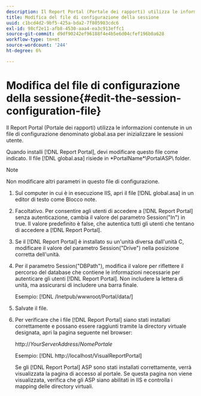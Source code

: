 ```yaml
---
description: Il Report Portal (Portale dei rapporti) utilizza le informazioni contenute in un file di configurazione denominato global.asa per inizializzare le sessioni utente.
title: Modifica del file di configurazione della sessione
uuid: c1bcd4d2-9bf5-425a-bda2-7f805983cdc6
exl-id: 98cf2e11-afb8-4530-aaa4-ea3c913effc1
source-git-commit: d9df90242ef96188f4e4b5e6d04cfef196b0a628
workflow-type: tm+mt
source-wordcount: '244'
ht-degree: 6%

---
```


# Modifica del file di configurazione della sessione{#edit-the-session-configuration-file}

Il Report Portal (Portale dei rapporti) utilizza le informazioni contenute in un file di configurazione denominato global.asa per inizializzare le sessioni utente.

Quando installi [!DNL Report Portal], devi modificare questo file come indicato. Il file [!DNL global.asa] risiede in \*PortalName*\PortalASP\ folder.

>[!NOTE]
>
>Non modificare altri parametri in questo file di configurazione.

1. Sul computer in cui è in esecuzione IIS, apri il file [!DNL global.asa] in un editor di testo come Blocco note.
1. Facoltativo. Per consentire agli utenti di accedere a [!DNL Report Portal] senza autenticazione, cambia il valore del parametro Session(&quot;In&quot;) in true. Il valore predefinito è false, che autentica tutti gli utenti che tentano di accedere a [!DNL Report Portal].
1. Se il [!DNL Report Portal] è installato su un&#39;unità diversa dall&#39;unità C, modificare il valore del parametro Session(&quot;Drive&quot;) nella posizione corretta dell&#39;unità.
1. Per il parametro Session(&quot;DBPath&quot;), modifica il valore per riflettere il percorso del database che contiene le informazioni necessarie per autenticare gli utenti [!DNL Report Portal]. Non includere la lettera di unità, ma assicurarsi di includere una barra finale.

   Esempio: [!DNL /Inetpub/wwwroot/Portal/data/]

1. Salvate il file.
1. Per verificare che i file [!DNL Report Portal] siano stati installati correttamente e possano essere raggiunti tramite la directory virtuale designata, apri la pagina seguente nel browser:

   http://*YourServerAddress*/*NomePortale*

   Esempio:  [!DNL http://localhost/VisualReportPortal]

   Se gli [!DNL Report Portal] ASP sono stati installati correttamente, verrà visualizzata la pagina di accesso al portale. Se questa pagina non viene visualizzata, verifica che gli ASP siano abilitati in IIS e controlla i mapping delle directory virtuali.
